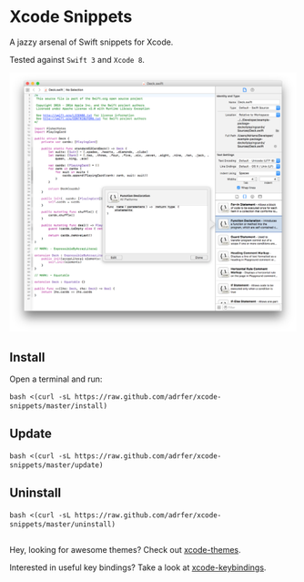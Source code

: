 # Xcode Snippets
A jazzy arsenal of Swift snippets for Xcode.

Tested against `Swift 3` and `Xcode 8`.

![screenshot](https://raw.githubusercontent.com/adrfer/xcode-snippets/master/Screenshot.png)

## Install

Open a terminal and run:

    bash <(curl -sL https://raw.github.com/adrfer/xcode-snippets/master/install)

## Update

    bash <(curl -sL https://raw.github.com/adrfer/xcode-snippets/master/update)

## Uninstall

    bash <(curl -sL https://raw.github.com/adrfer/xcode-snippets/master/uninstall)

##
Hey, looking for awesome themes? Check out [xcode-themes](https://github.com/adrfer/xcode-themes).

Interested in useful key bindings? Take a look at [xcode-keybindings](https://github.com/adrfer/xcode-keybindings).
